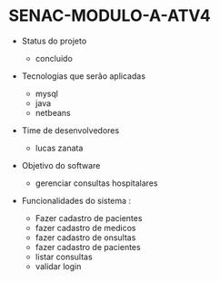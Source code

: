 # SENAC-MODULO-A-ATV4
* Status do projeto
	* concluido
* Tecnologias que serão aplicadas
	* mysql
	* java
	*	netbeans
* Time de desenvolvedores
	* lucas zanata
* Objetivo do software
  	* gerenciar consultas hospitalares	 

* Funcionalidades do sistema :
	*  Fazer cadastro de pacientes
 	*  fazer cadastro de medicos
 	*   fazer cadastro de onsultas
 	*   fazer cadastro de pacientes
 	*  listar consultas
  *  validar login
